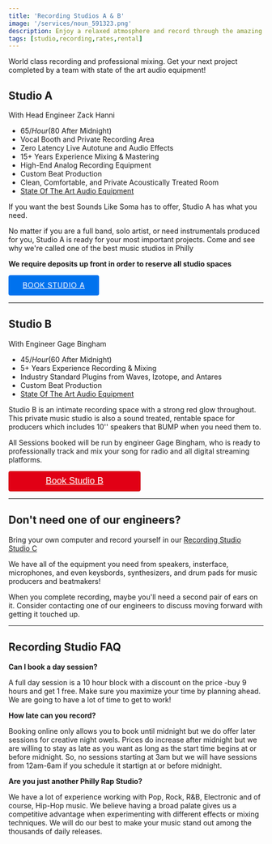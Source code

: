 ```yaml
---
title: 'Recording Studios A & B'
image: '/services/noun_591323.png'
description: Enjoy a relaxed atmosphere and record through the amazing analog equipment at Sounds Like Soma Philadelphia recording studio
tags: [studio,recording,rates,rental]
---
```

World class recording and professional mixing. Get your next project completed by a team with state of the art audio equipment!

## Studio A
With Head Engineer Zack Hanni

- $65 / Hour ($80 After Midnight)
- Vocal Booth and Private Recording Area
- Zero Latency Live Autotune and Audio Effects
- 15+ Years Experience Mixing & Mastering
- High-End Analog Recording Equipment
- Custom Beat Production
- Clean, Comfortable, and Private Acoustically Treated Room
- <a href="/services/06-gearlist/" target="Gear List">State Of The Art Audio Equipment</a>

If you want the best Sounds Like Soma has to offer, Studio A has what you need.

No matter if you are a full band, solo artist, or need instrumentals produced for you, Studio A is ready for your most important projects. Come and see why we're called one of the best music studios in Philly

**We require deposits up front in order to reserve all studio spaces**

<!-- Start Square Appointments Embed code -->
<a style=" 
background-color: #0072ee; 
color: white; 
height: 40px; 
text-transform: uppercase; 
font-family: 'Square Market', 'helvetica neue', helvetica, arial, sans-serif; 
letter-spacing: 1px; 
line-height: 38px; 
padding: 0 28px; 
border-radius: 4px; 
font-weight: 500; 
font-size: 14px; cursor: pointer; 
display: inline-block; 
" href="https://squareup.com/appointments/buyer/widget/zkvz7h6ta6pudt/8GNV6PJ8WK7YH">Book Studio A</a><!-- End Square Appointments Embed code -->

- - -

## Studio B
With Engineer Gage Bingham

- $45 / Hour ($60 After Midnight)
- 5+ Years Experience Recording & Mixing
- Industry Standard Plugins from Waves, Izotope, and Antares
- Custom Beat Production
- <a href="/services/06-gearlist/" target="Gear List">State Of The Art Audio Equipment</a>
 
Studio B is an intimate recording space with a strong red glow throughout. This private music studio is also a sound treated, rentable space for producers which includes 10'' speakers that BUMP when you need them to.

All Sessions booked will be run by engineer Gage Bingham, who is ready to professionally track and mix your song for radio and all digital streaming platforms.

<div style="overflow: auto;">
  <a target="_blank" href="https://square.site/book/VC0MQHN4GS4ND/sls-studio-b-philadelphia-pa" style="
    display: inline-block;
    font-family: Helvetica, Arial, sans-serif;
    font-size: 18px;
    line-height: 38px;
    height: 40px;
    padding-left: 48px;
    padding-right: 48px;
    color: #ffffff;
    min-width: 165px;
    background-color: #E10015;
    border-radius: 4px;
    text-align: center;
    box-shadow: 0 0 0 1px rgba(0,0,0,.1) inset;
  ">Book Studio B</a>
</div>

- - -

## Don't need one of our engineers?
Bring your own computer and record yourself in our <a href="/services/01.5-rent-studio-space/" target="More info on Mastering">Recording Studio Studio C</a>

We have all of the equipment you need from speakers, insterface, microphones, and even keysbords, synthesizers, and drum pads for music producers and beatmakers!

When you complete recording, maybe you'll need a second pair of ears on it. Consider contacting one of our engineers to discuss moving forward with getting it touched up.

- - -

## Recording Studio FAQ

**Can I book a day session?**

A full day session is a 10 hour block with a discount on the price -buy 9 hours and get 1 free. Make sure you maximize your time by planning ahead. We are going to have a lot of time to get to work!

**How late can you record?**

Booking online only allows you to book until midnight but we do offer later sessions for creative night owels. Prices do increase after midnight but we are willing to stay as late as you want as long as the start time begins at or before midnight. So, no sessions starting at 3am but we will have sessions from 12am-6am if you schedule it startign at or before midnight.

**Are you just another Philly Rap Studio?**

We have a lot of experience working with Pop, Rock, R&B, Electronic and of course, Hip-Hop music. We believe having a broad palate gives us a competitive advantage when experimenting with different effects or mixing techniques. We will do our best to make your music stand out among the thousands of daily releases.




